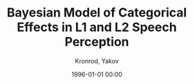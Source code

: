---
layout: post
title: Bayesian Model of Categorical Effects in L1 and L2 Speech Perception

date: 1996-01-01 00:00
author: Kronrod, Yakov
year: 2014
---